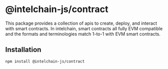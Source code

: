 # @intelchain-js/contract

This package provides a collection of apis to create, deploy, and interact with smart contracts. In intelchain, smart contracts all fully EVM compatible and the formats and terminologies match 1-to-1 with EVM smart contracts.

## Installation

```
npm install @intelchain-js/contract
```
